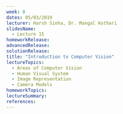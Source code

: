 ```yaml
---
week: 8
dates: 05/03/2019
lecturer: Harsh Sinha, Dr. Mangal Kothari
slidesName:
  - Lecture 15
homeworkRelease:
advancedRelease:
solutionRelease:
title: "Introduction to Computer Vision"
lectureTopics:
  - Areas of Computer Vision
  - Human Visual System
  - Image Representation
  - Camera Models
homeworkTopics:
lectureSummary:
references:
---
```

